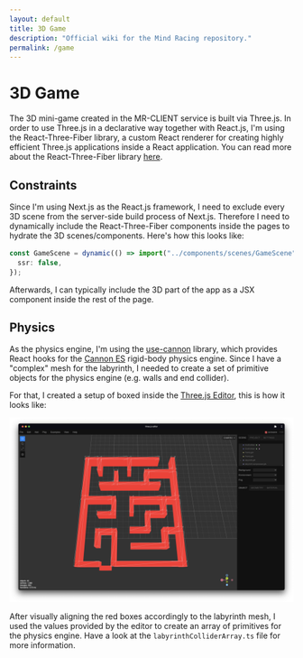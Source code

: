 ```yaml
---
layout: default
title: 3D Game
description: "Official wiki for the Mind Racing repository."
permalink: /game
---
```


# 3D Game

The 3D mini-game created in the MR-CLIENT service is built via Three.js. In order to use Three.js in a declarative way together with React.js, I'm using the React-Three-Fiber library, a custom React renderer for creating highly efficient Three.js applications inside a React application. You can read more about the React-Three-Fiber library [here](https://docs.pmnd.rs/react-three-fiber/getting-started/introduction).

## Constraints

Since I'm using Next.js as the React.js framework, I need to exclude every 3D scene from the server-side build process of Next.js. Therefore I need to dynamically include the React-Three-Fiber components inside the pages to hydrate the 3D scenes/components. Here's how this looks like:

```typescript
const GameScene = dynamic(() => import("../components/scenes/GameScene"), {
  ssr: false,
});
```

Afterwards, I can typically include the 3D part of the app as a JSX component inside the rest of the page.

## Physics

As the physics engine, I'm using the [use-cannon](https://github.com/pmndrs/use-cannon) library, which provides React hooks for the [Cannon ES](https://pmndrs.github.io/cannon-es/docs/index.html) rigid-body physics engine. Since I have a "complex" mesh for the labyrinth, I needed to create a set of primitive objects for the physics engine (e.g. walls and end collider).

For that, I created a setup of boxed inside the [Three.js Editor](https://threejs.org/editor), this is how it looks like:

![Screenshot of the Three.js Editor for the collision boxes](./img/colliders.png)

After visually aligning the red boxes accordingly to the labyrinth mesh, I used the values provided by the editor to create an array of primitives for the physics engine. Have a look at the `labyrinthColliderArray.ts` file for more information.
